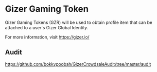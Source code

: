# Gizer Gaming Token

Gizer Gaming Tokens (GZR) will be used to obtain profile item that can be attached to a user's Gizer Global Identity.

For more information, visit https://gizer.io/

## Audit

https://github.com/bokkypoobah/GizerCrowdsaleAudit/tree/master/audit
